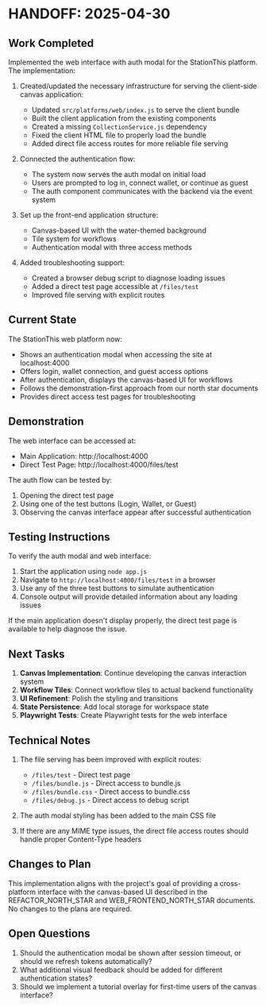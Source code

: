 # HANDOFF: 2025-04-30

## Work Completed

Implemented the web interface with auth modal for the StationThis platform. The implementation:

1. Created/updated the necessary infrastructure for serving the client-side canvas application:
   - Updated `src/platforms/web/index.js` to serve the client bundle
   - Built the client application from the existing components
   - Created a missing `CollectionService.js` dependency
   - Fixed the client HTML file to properly load the bundle
   - Added direct file access routes for more reliable file serving

2. Connected the authentication flow:
   - The system now serves the auth modal on initial load
   - Users are prompted to log in, connect wallet, or continue as guest
   - The auth component communicates with the backend via the event system

3. Set up the front-end application structure:
   - Canvas-based UI with the water-themed background
   - Tile system for workflows
   - Authentication modal with three access methods

4. Added troubleshooting support:
   - Created a browser debug script to diagnose loading issues
   - Added a direct test page accessible at `/files/test`
   - Improved file serving with explicit routes

## Current State

The StationThis web platform now:
- Shows an authentication modal when accessing the site at localhost:4000
- Offers login, wallet connection, and guest access options
- After authentication, displays the canvas-based UI for workflows
- Follows the demonstration-first approach from our north star documents
- Provides direct access test pages for troubleshooting

## Demonstration

The web interface can be accessed at:
- Main Application: http://localhost:4000
- Direct Test Page: http://localhost:4000/files/test

The auth flow can be tested by:
1. Opening the direct test page
2. Using one of the test buttons (Login, Wallet, or Guest)
3. Observing the canvas interface appear after successful authentication

## Testing Instructions

To verify the auth modal and web interface:

1. Start the application using `node app.js`
2. Navigate to `http://localhost:4000/files/test` in a browser
3. Use any of the three test buttons to simulate authentication
4. Console output will provide detailed information about any loading issues

If the main application doesn't display properly, the direct test page is available to help diagnose the issue.

## Next Tasks

1. **Canvas Implementation**: Continue developing the canvas interaction system
2. **Workflow Tiles**: Connect workflow tiles to actual backend functionality
3. **UI Refinement**: Polish the styling and transitions
4. **State Persistence**: Add local storage for workspace state
5. **Playwright Tests**: Create Playwright tests for the web interface

## Technical Notes

1. The file serving has been improved with explicit routes:
   - `/files/test` - Direct test page
   - `/files/bundle.js` - Direct access to bundle.js
   - `/files/bundle.css` - Direct access to bundle.css
   - `/files/debug.js` - Direct access to debug script

2. The auth modal styling has been added to the main CSS file

3. If there are any MIME type issues, the direct file access routes should handle proper Content-Type headers

## Changes to Plan

This implementation aligns with the project's goal of providing a cross-platform interface with the canvas-based UI described in the REFACTOR_NORTH_STAR and WEB_FRONTEND_NORTH_STAR documents. No changes to the plans are required.

## Open Questions

1. Should the authentication modal be shown after session timeout, or should we refresh tokens automatically?
2. What additional visual feedback should be added for different authentication states?
3. Should we implement a tutorial overlay for first-time users of the canvas interface? 